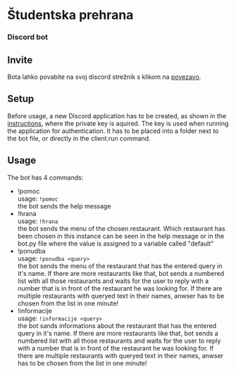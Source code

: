 # Študentska prehrana
### Discord bot

## Invite
Bota lahko povabite na svoj discord strežnik s klikom na [povezavo](https://bit.ly/2XaFvFn).

## Setup
Before usage, a new Discord application has to be created, as shown in the [instructions](http://discordpy.readthedocs.io/en/latest/discord.html), where the private key is aquired. The key is used when running the application for authentication. It has to be placed into a folder next to the bot file, or directly in the client.run command.

## Usage
The bot has 4 commands:
* !pomoc  
    usage: `!pomoc`  
    the bot sends the help message
* !hrana  
    usage: `!hrana`  
    the bot sends the menu of the chosen restaurant. Which restaurant has been chosen in this instance can be seen in the help message or in the bot.py file where the value is assigned to a variable called "default"
* !ponudba  
    usage: `!ponudba <query>`  
    the bot sends the menu of the restaurant that has the entered query in it's name. If there are more restaurants like that, bot sends a numbered list with all those restaurants and waits for the user to reply with a number that is in front of the restaurant he was looking for. If there are multiple restaurants with queryed text in their names, anwser has to be chosen from the list in one minute!
* !informacije  
	usage: `!informacije <query>`  
	the bot sands informations about the restaurant that has the entered query in it's name. If there are more restaurants like that, bot sends a numbered list with all those restaurants and waits for the user to reply with a number that is in front of the restaurant he was looking for. If there are multiple restaurants with queryed text in their names, anwser has to be chosen from the list in one minute!